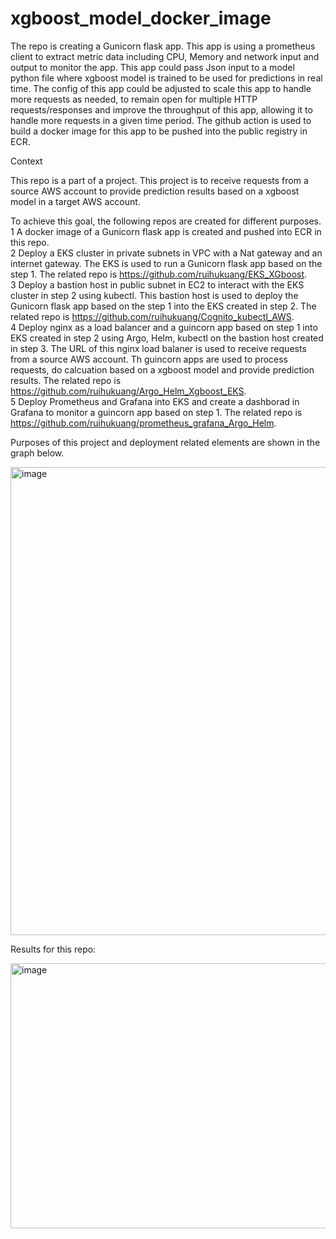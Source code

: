 # xgboost_model_docker_image
 
The repo is creating a Gunicorn flask app. This app is using a prometheus client to extract metric data including CPU, Memory and network input and output to monitor the app. This app could pass Json input to a model python file where xgboost model is trained to be used for predictions in real time. The config of this app could be adjusted to scale this app to handle more requests as needed, to remain open for multiple HTTP requests/responses and improve the throughput of this app, allowing it to handle more requests in a given time period. The github action is used to build a docker image for this app to be pushed into the public registry in ECR. 

Context 

This repo is a part of a project. This project is to receive requests from a source AWS account to provide prediction results based on a xgboost model in a target AWS account. 

To achieve this goal, the following repos are created for different purposes.    
1 A docker image of a Gunicorn flask app is created and pushed into ECR in this repo.   
2 Deploy a EKS cluster in private subnets in VPC with a Nat gateway and an internet gateway. The EKS is used to run a Gunicorn flask app based on the step 1. The related repo is https://github.com/ruihukuang/EKS_XGboost.  
3 Deploy a bastion host in public subnet in EC2 to interact with the EKS cluster in step 2 using kubectl. This bastion host is used to deploy the Gunicorn flask app based on the step 1 into the EKS created in step 2. The related repo is https://github.com/ruihukuang/Cognito_kubectl_AWS.  
4 Deploy nginx as a load balancer and a guincorn app based on step 1 into EKS created in step 2 using Argo, Helm, kubectl on the bastion host created in step 3. The URL of this nginx load balaner is used to receive requests from a source AWS account. Th guincorn apps are used to process requests, do calcuation based on a xgboost model and provide prediction results. The related repo is https://github.com/ruihukuang/Argo_Helm_Xgboost_EKS.  
5 Deploy Prometheus and Grafana into EKS and create a dashborad in Grafana to monitor a guincorn app based on step 1. The related repo is https://github.com/ruihukuang/prometheus_grafana_Argo_Helm.  


Purposes of this project and deployment related elements are shown in the graph below. 

<img width="1334" height="749" alt="image" src="https://github.com/user-attachments/assets/d08614a1-b4c7-4041-931d-0c2d79be6067" />



Results for this repo:

<img width="989" height="424" alt="image" src="https://github.com/user-attachments/assets/6d8da0c1-4491-4cde-98d5-8302eb22f4fc" />

